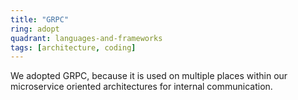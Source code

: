 ```yaml
---
title: "GRPC"
ring: adopt
quadrant: languages-and-frameworks
tags: [architecture, coding]
---
```


We adopted GRPC, because it is used on multiple places within our microservice oriented architectures for internal communication.
